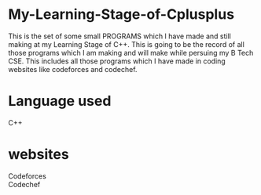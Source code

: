 # My-Learning-Stage-of-Cplusplus
This is the set of some small PROGRAMS which I have made and still making at my Learning Stage of  C++. This is going to be the record of all those programs which I am making and will make while persuing my B Tech CSE.
This includes all those programs which I have made in coding websites like codeforces and codechef.

# Language used
  C++
  
  # websites 
  <a href="https://codeforces.com/profile/vishnupsingh523" style=" text-decoration:none;"> Codeforces</a> <br>
  <a href="https://www.codechef.com/users/vishnupsingh52" style=" text-decoration:none;"> Codechef</a> <br>
  
